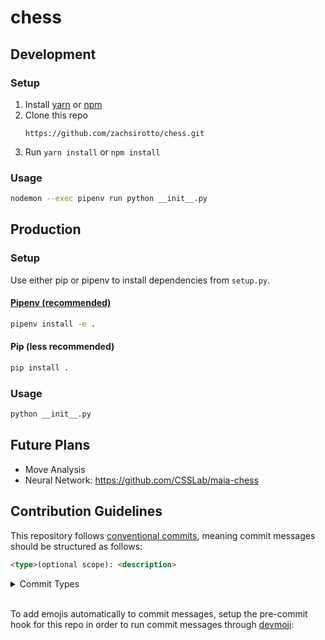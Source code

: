# chess

## Development

### Setup

1. Install [yarn](https://classic.yarnpkg.com/en/docs/install) or [npm](https://www.npmjs.com/get-npm)
2. Clone this repo
    ```
    https://github.com/zachsirotto/chess.git
    ```
3. Run `yarn install` or `npm install`

### Usage

```bash
nodemon --exec pipenv run python __init__.py
```

## Production

### Setup

Use either pip or pipenv to install dependencies from `setup.py`.

#### [Pipenv (recommended)](https://github.com/pypa/pipenv)

```bash
pipenv install -e .
```

#### Pip (less recommended)

```bash
pip install .
```

### Usage

```bash
python __init__.py
```

## Future Plans

- Move Analysis
- Neural Network: https://github.com/CSSLab/maia-chess

## Contribution Guidelines

This repository follows [conventional commits](https://www.conventionalcommits.org/), meaning commit messages should be structured as follows:

```html
<type>(optional scope): <description>
```

<details>
<summary>Commit Types</summary>

| Type     | Emoji                 | Markdown                    |
|:---------|:----------------------|:------------------------|
| feat     | :sparkles:            | `:sparkles:`            |
| fix      | :bug:                 | `:bug:`                 |
| docs     | :books:               | `:books:`               |
| style    | :gem:                 | `:gem:`                 |
| refactor | :hammer:              | `:hammer:`              |
| perf     | :rocket:              | `:rocket:`              |
| test     | :rotating_light:      | `:rotating_light:`      |
| build    | :package:             | `:package:`             |
| ci       | :construction_worker: | `:construction_worker:` |
| chore    | :wrench:              | `:wrench:`              |

</details>

<br>

To add emojis automatically to commit messages, setup the pre-commit hook for this repo in order to run commit messages through [devmoji](https://github.com/folke/devmoji):

